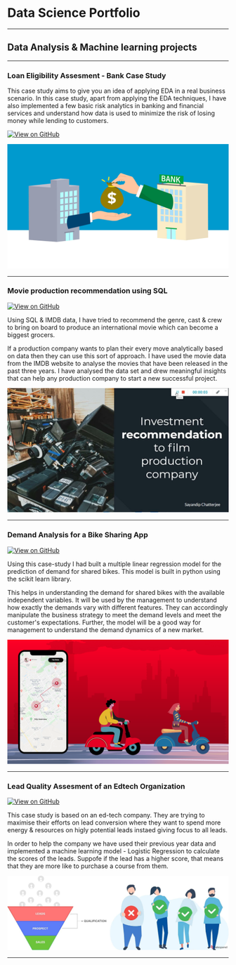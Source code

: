 # Data Science Portfolio
---
## Data Analysis & Machine learning projects
---
### Loan Eligibility Assesment - Bank Case Study

This case study aims to give you an idea of applying EDA in a real business scenario. In this case study, apart from applying the EDA techniques, I have also implemented a few basic risk analytics in banking and financial services and understand how data is used to minimize the risk of losing money while lending to customers.

[![View on GitHub](https://img.shields.io/badge/GitHub-View_on_GitHub-blue?logo=GitHub)](https://github.com/sai-sharan-p/Bank_Loan_Application_Assesment)

<center><img src="assets/img/lending-funds.jpg"/></center>

---
### Movie production recommendation using SQL

[![View on GitHub](https://img.shields.io/badge/GitHub-View_on_GitHub-blue?logo=GitHub)](https://github.com/sai-sharan-p/Movie-production-recommendation-using-SQL)

Using SQL & IMDB data, I have tried to recommend the genre, cast & crew to bring on board to produce an international movie which can become a biggest grocers.

If a production company wants to plan their every move analytically based on data then they can use this sort of approach. I have used the movie data from the IMDB website to analyse the movies that have been released in the past three years. I have analysed the data set and drew meaningful insights that can help any production company to start a new successful project. 

<center><img src="assets/img/maxresdefault.jpg"/></center>

---
### Demand Analysis for a Bike Sharing App

[![View on GitHub](https://img.shields.io/badge/GitHub-View_on_GitHub-blue?logo=GitHub)](https://github.com/sai-sharan-p/Demand-analysis-for-bike-sharing-app)

Using this case-study I had built a multiple linear regression model for the prediction of demand for shared bikes. This model is built in python using the scikit learn library.

This helps in understanding the demand for shared bikes with the available independent variables. It will be used by the management to understand how exactly the demands vary with different features. They can accordingly manipulate the business strategy to meet the demand levels and meet the customer's expectations. Further, the model will be a good way for management to understand the demand dynamics of a new market.

<center><img src="assets/img/bike-sharing-app.png"/></center>

---
### Lead Quality Assesment of an Edtech Organization

[![View on GitHub](https://img.shields.io/badge/GitHub-View_on_GitHub-blue?logo=GitHub)](https://github.com/sai-sharan-p/Edtech_Lead_scoring_Case_study)

This case study is based on an ed-tech company. They are trying to maximise their efforts on lead conversion where they want to spend more energy & resources on higly potential leads instaed giving focus to all leads.

In order to help the company we have used their previous year data and implemented a machine learning model - Logistic Regression to calculate the scores of the leads. Suppofe if the lead has a higher score, that means that they are more like to purchase a course from them.

<center><img src="assets/img/what-is-lead-qualification-01-1.jpg"/></center>

---
